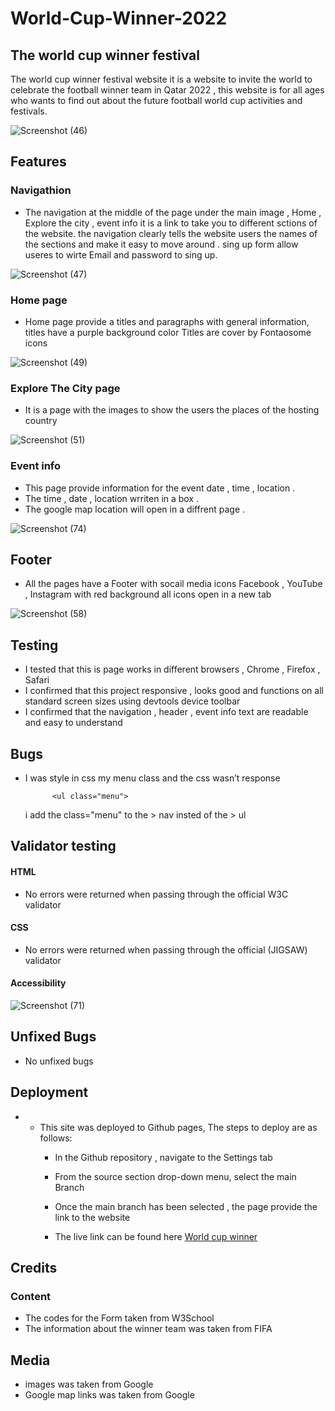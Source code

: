 # World-Cup-Winner-2022

        



##  The world cup winner festival 

 The world cup winner festival website it is a website to invite the world to celebrate the football winner team in Qatar 2022 , this website is for all ages who wants to find out about the future football world cup activities and festivals.  

![Screenshot (46)](https://github.com/NaifZaghmout/World-Cup-Winner-2022/assets/131189190/7a3a68de-1c6e-40e1-b488-7305277bf3de)


##  Features

###  Navigathion

  - The navigation  at the middle of the page under the main image , Home , Explore the city , event info it is a link to take you to different sctions of the website.
the navigation clearly tells the website users the names of the sections and make it easy to move around .
sing up form allow useres to wirte Email and password to sing up.

![Screenshot (47)](https://github.com/NaifZaghmout/World-Cup-Winner-2022/assets/131189190/6547eb60-2adc-446a-b6b1-13328390e651)



###  Home page

- Home page provide a titles and paragraphs with general information, titles have a purple background color 
Titles are cover by Fontaosome icons 


![Screenshot (49)](https://github.com/NaifZaghmout/World-Cup-Winner-2022/assets/131189190/1f854f37-5f25-4cfb-ace5-bb34eef9f816)


###  Explore The City page 

-  It is a page with the images to show the users the places of the hosting country 

![Screenshot (51)](https://github.com/NaifZaghmout/World-Cup-Winner-2022/assets/131189190/4e1a9bb7-8fba-44ad-a7b4-9dbc3972ea1b)


###  Event info 

- This page provide information for the event date , time , location .
- The time , date , location  wrriten in a box .
- The google map location  will open in a diffrent page .

 
 ![Screenshot (74)](https://github.com/NaifZaghmout/World-Cup-Winner-2022/assets/131189190/f706f2ac-7e16-4f04-9fdd-8237cc6cf393)



##  Footer

- All the pages have a Footer with socail media icons Facebook , YouTube , Instagram with red background all icons open in a new tab 


![Screenshot (58)](https://github.com/NaifZaghmout/World-Cup-Winner-2022/assets/131189190/eb67971c-77b5-4a97-974d-ef39559a2dd9)





##  Testing 

- I tested that this is page works in different browsers , Chrome , Firefox , Safari 
- I confirmed that this project responsive , looks good and functions on all standard screen sizes using devtools device toolbar 
- I confirmed that the navigation , header , event info  text are readable and easy to understand 



 ##  Bugs 

- I was style in css my menu class and the css wasn’t response 

 
            <ul class="menu">
           
            
    i add the class="menu" to the > nav insted of the > ul
       
       
 ##  Validator testing 
       
   ####  HTML 
   - No errors were returned when passing through the official W3C validator  
   ####  CSS
   - No errors were returned when passing through the official (JIGSAW) validator 
   ####  Accessibility
        
        
   ![Screenshot (71)](https://github.com/NaifZaghmout/World-Cup-Winner-2022/assets/131189190/8a580378-6239-4d4e-a93e-d3882ce1cd1d)

        
        
  ##   Unfixed Bugs  
        
   - No unfixed bugs
        

 ##  Deployment 
   - - This site was deployed to Github pages, The steps to deploy are as follows:
       - In the Github repository , navigate to the Settings tab
       - From the source section drop-down menu, select the main Branch 
       -  Once the main branch has been selected , the page provide the link to the website 
        
       - The live link can be found here  [World cup winner](https://naifzaghmout.github.io/World-Cup-Winner-2022/)

        

## Credits

### Content
- The codes for the Form taken from W3School
- The information about the winner team was taken from FIFA 



## Media 
-  images was taken from Google
- Google map links was taken from Google 